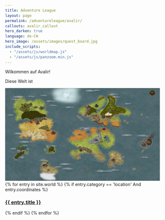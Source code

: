 ```yaml
---
title: Adventure League
layout: page
permalink: /adventureleague/avalir/
callouts: avalir_callout
hero_darken: true
language: de-CH
hero_image: /assets/images/quest_board.jpg
include_scripts:
  - "/assets/js/worldmap.js"
  - "/assets/js/panzoom.min.js"
---
```

Wilkommen auf Avalir!

Diese Welt ist

<div id="container" >
  <div id="world_map" class="world_map_container" >
    <img src="/assets/images/avalir/avalir_world_map.jpg" />
    {% for entry in site.world %}
    {% if entry.category == 'location' And entry.coordinates %}
    <div class="world_map_link" style="top: {{ entry.coordinates[1] | divided_by: 2458.0 | times: 100.0 }}%; left: {{ entry.coordinates[0] | divided_by: 4096.0 | times: 100.0 }}%;">
    <!-- <div class="world_map_link" style="top: 10%; left: 10%;"> -->
      <p>
        <a href="{{ entry.url }}"><h3>{{ entry.title }}</h3></a>
      </p>
    </div>
    {% endif %}
    {% endfor %}
  </div>
</div>
